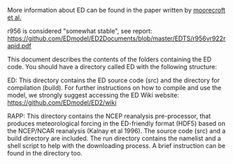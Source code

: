 More information about ED can be found in the paper written by
[moorecroft et al.](http://flux.aos.wisc.edu/~adesai/documents/macrosys_papers-ankur/modeling/Moorcroft-EcolMono-EDmodel.pdf)

r956 is considered "somewhat stable", see report: https://github.com/EDmodel/ED2Documents/blob/master/EDTS/r956vr922rapid.pdf

This document describes the contents of the folders containing the 
ED code. You should have a directory called ED with the following 
structure: 
 
ED: This directory contains the ED source code (src) and the 
directory for compilation (build). For further instructions on how to 
compile and use the model, we strongly suggest accessing the ED 
Wiki website: https://github.com/EDmodel/ED2/wiki
 
RAPP: This directory contains the NCEP reanalysis pre-processor, that 
produces meteorological forcing in the ED-friendly format (HDF5) 
based on the NCEP/NCAR reanalysis (Kalnay et al 1996). The source 
code (src) and a build directory are included. The run directory 
contains the namelist and a shell script to help with the downloading 
process. A brief instruction can be found in the directory too.
